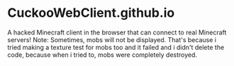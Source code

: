 # CuckooWebClient.github.io
A hacked Minecraft client in the browser that can connect to real Minecraft servers!
Note: Sometimes, mobs will not be displayed. That's because i tried making a texture test for mobs too and it failed and i didn't delete the code, because when i tried to, mobs were completely destroyed.
